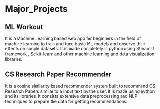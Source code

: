 # Major_Projects

## ML Workout

It is a Machine Learning based web app for beginners in the field of machine learning to train and tune basic ML models and observe their effects on simple datasets. It is made completely in python using Streamlit framework , Scikit-learn and other machine learning and data visualization libraries.

## CS Research Paper Recommender

It is a cosine similarity based recommender system built to recommend CS Research Papers similar to a input text by the user. It is made using python and its libraries. It consists extensive data preprocessing and NLP techniques to prepare the data for getting recommendations.
